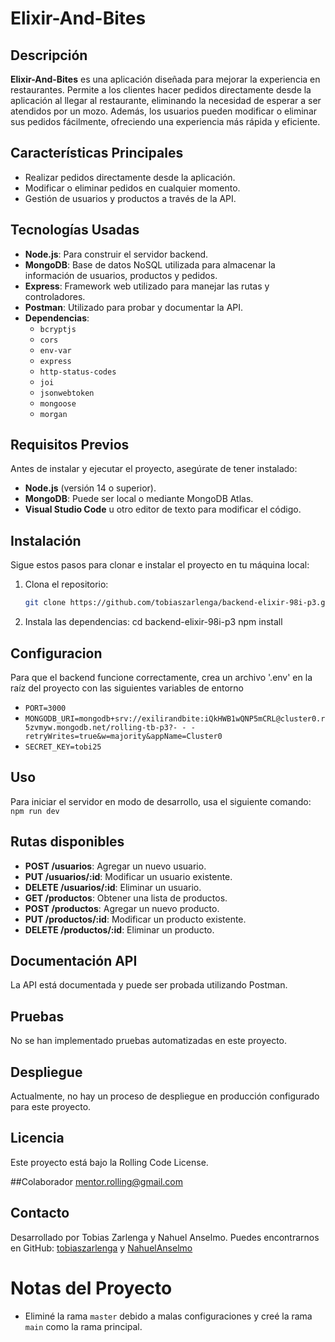 # Elixir-And-Bites

## Descripción

**Elixir-And-Bites** es una aplicación diseñada para mejorar la experiencia en restaurantes. Permite a los clientes hacer pedidos directamente desde la aplicación al llegar al restaurante, eliminando la necesidad de esperar a ser atendidos por un mozo. Además, los usuarios pueden modificar o eliminar sus pedidos fácilmente, ofreciendo una experiencia más rápida y eficiente.

## Características Principales

- Realizar pedidos directamente desde la aplicación.
- Modificar o eliminar pedidos en cualquier momento.
- Gestión de usuarios y productos a través de la API.

## Tecnologías Usadas

- **Node.js**: Para construir el servidor backend.
- **MongoDB**: Base de datos NoSQL utilizada para almacenar la información de usuarios, productos y pedidos.
- **Express**: Framework web utilizado para manejar las rutas y controladores.
- **Postman**: Utilizado para probar y documentar la API.
- **Dependencias**:
  - `bcryptjs`
  - `cors`
  - `env-var`
  - `express`
  - `http-status-codes`
  - `joi`
  - `jsonwebtoken`
  - `mongoose`
  - `morgan`

## Requisitos Previos

Antes de instalar y ejecutar el proyecto, asegúrate de tener instalado:

- **Node.js** (versión 14 o superior).
- **MongoDB**: Puede ser local o mediante MongoDB Atlas.
- **Visual Studio Code** u otro editor de texto para modificar el código.

## Instalación

Sigue estos pasos para clonar e instalar el proyecto en tu máquina local:

1. Clona el repositorio:
   ```bash
   git clone https://github.com/tobiaszarlenga/backend-elixir-98i-p3.git
2. Instala las dependencias:
   cd backend-elixir-98i-p3
   npm install

## Configuracion   
Para que el backend funcione correctamente, crea un archivo '.env' en la raíz del proyecto con las siguientes variables de entorno
- `PORT=3000`
- `MONGODB_URI=mongodb+srv://exilirandbite:iQkHWB1wQNP5mCRL@cluster0.r5zvmyw.mongodb.net/rolling-tb-p3?- - -    retryWrites=true&w=majority&appName=Cluster0`
- `SECRET_KEY=tobi25`

## Uso
Para iniciar el servidor en modo de desarrollo, usa el siguiente comando:
`npm run dev`

## Rutas disponibles
- **POST /usuarios**: Agregar un nuevo usuario.
- **PUT /usuarios/:id**: Modificar un usuario existente.
- **DELETE /usuarios/:id**: Eliminar un usuario.
- **GET /productos**: Obtener una lista de productos.
- **POST /productos**: Agregar un nuevo producto.
- **PUT /productos/:id**: Modificar un producto existente.
- **DELETE /productos/:id**: Eliminar un producto.

## Documentación API

La API está documentada y puede ser probada utilizando Postman.

## Pruebas

No se han implementado pruebas automatizadas en este proyecto.

## Despliegue

Actualmente, no hay un proceso de despliegue en producción configurado para este proyecto.

## Licencia

Este proyecto está bajo la Rolling Code License.

##Colaborador
 mentor.rolling@gmail.com

## Contacto

Desarrollado por Tobias Zarlenga y Nahuel Anselmo. Puedes encontrarnos en GitHub: [tobiaszarlenga](https://github.com/tobiaszarlenga) y [NahuelAnselmo](https://github.com/NahuelAnselmo)






# Notas del Proyecto

- Eliminé la rama `master` debido a malas configuraciones y creé la rama `main` como la rama principal.
